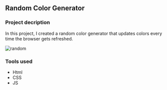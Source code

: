 ## Random Color Generator

### Project decription
In this project, I created a random color generator that updates colors every time the browser gets refreshed. 

![random](https://user-images.githubusercontent.com/89424060/190546497-bba3b3cf-49e3-4cfe-9670-65ff11cb3846.png)

### Tools used

- Html
- CSS
- JS
